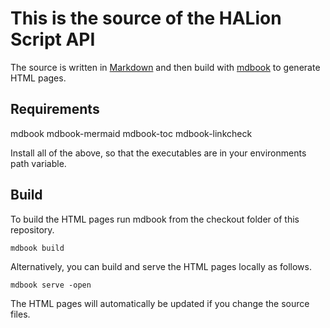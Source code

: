 # This is the source of the HALion Script API

The source is written in [Markdown](https://www.markdownguide.org/getting-started/) and then build with [mdbook](https://github.com/rust-lang/mdBook) to generate HTML pages.

## Requirements

mdbook
mdbook-mermaid
mdbook-toc
mdbook-linkcheck

Install all of the above, so that the executables are in your environments path variable.

## Build

To build the HTML pages run mdbook from the checkout folder of this repository.

```
mdbook build
```

Alternatively, you can build and serve the HTML pages locally as follows.

```
mdbook serve -open
```

The HTML pages will automatically be updated if you change the source files.
